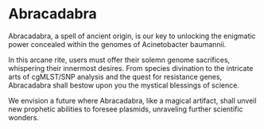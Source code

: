 # Abracadabra
Abracadabra, a spell of ancient origin, is our key to unlocking the enigmatic power concealed within the genomes of Acinetobacter baumannii.

In this arcane rite, users must offer their solemn genome sacrifices, whispering their innermost desires. From species divination to the intricate arts of cgMLST/SNP analysis and the quest for resistance genes, Abracadabra shall bestow upon you the mystical blessings of science.

We envision a future where Abracadabra, like a magical artifact, shall unveil new prophetic abilities to foresee plasmids, unraveling further scientific wonders.
